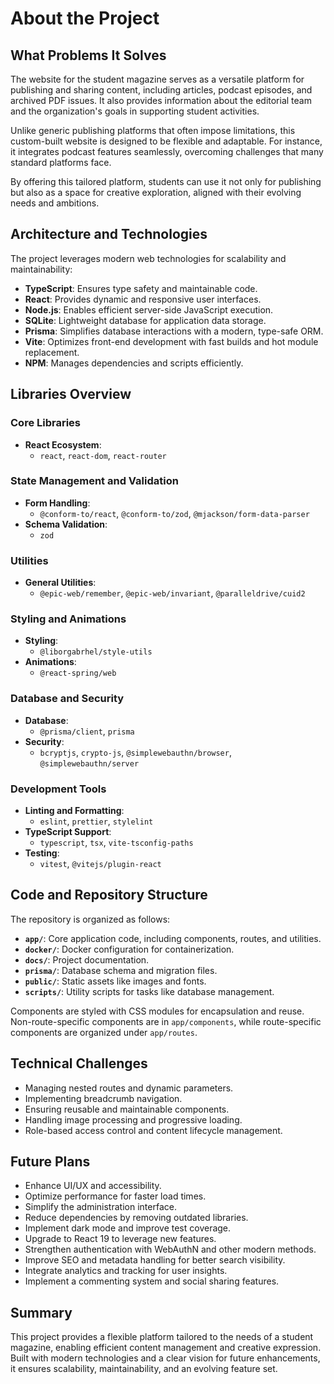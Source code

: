 # About the Project

## What Problems It Solves
The website for the student magazine serves as a versatile platform for publishing and sharing content, including articles, podcast episodes, and archived PDF issues. It also provides information about the editorial team and the organization's goals in supporting student activities.

Unlike generic publishing platforms that often impose limitations, this custom-built website is designed to be flexible and adaptable. For instance, it integrates podcast features seamlessly, overcoming challenges that many standard platforms face.

By offering this tailored platform, students can use it not only for publishing but also as a space for creative exploration, aligned with their evolving needs and ambitions.

## Architecture and Technologies
The project leverages modern web technologies for scalability and maintainability:
- **TypeScript**: Ensures type safety and maintainable code.
- **React**: Provides dynamic and responsive user interfaces.
- **Node.js**: Enables efficient server-side JavaScript execution.
- **SQLite**: Lightweight database for application data storage.
- **Prisma**: Simplifies database interactions with a modern, type-safe ORM.
- **Vite**: Optimizes front-end development with fast builds and hot module replacement.
- **NPM**: Manages dependencies and scripts efficiently.

## Libraries Overview

### Core Libraries
- **React Ecosystem**:
  - `react`, `react-dom`, `react-router`

### State Management and Validation
- **Form Handling**:
  - `@conform-to/react`, `@conform-to/zod`, `@mjackson/form-data-parser`
- **Schema Validation**:
  - `zod`

### Utilities
- **General Utilities**:
  - `@epic-web/remember`, `@epic-web/invariant`, `@paralleldrive/cuid2`

### Styling and Animations
- **Styling**:
  - `@liborgabrhel/style-utils`
- **Animations**:
  - `@react-spring/web`

### Database and Security
- **Database**:
  - `@prisma/client`, `prisma`
- **Security**:
  - `bcryptjs`, `crypto-js`, `@simplewebauthn/browser`, `@simplewebauthn/server`

### Development Tools
- **Linting and Formatting**:
  - `eslint`, `prettier`, `stylelint`
- **TypeScript Support**:
  - `typescript`, `tsx`, `vite-tsconfig-paths`
- **Testing**:
  - `vitest`, `@vitejs/plugin-react`

## Code and Repository Structure
The repository is organized as follows:
- **`app/`**: Core application code, including components, routes, and utilities.
- **`docker/`**: Docker configuration for containerization.
- **`docs/`**: Project documentation.
- **`prisma/`**: Database schema and migration files.
- **`public/`**: Static assets like images and fonts.
- **`scripts/`**: Utility scripts for tasks like database management.

Components are styled with CSS modules for encapsulation and reuse. Non-route-specific components are in `app/components`, while route-specific components are organized under `app/routes`.

## Technical Challenges
- Managing nested routes and dynamic parameters.
- Implementing breadcrumb navigation.
- Ensuring reusable and maintainable components.
- Handling image processing and progressive loading.
- Role-based access control and content lifecycle management.

## Future Plans
- Enhance UI/UX and accessibility.
- Optimize performance for faster load times.
- Simplify the administration interface.
- Reduce dependencies by removing outdated libraries.
- Implement dark mode and improve test coverage.
- Upgrade to React 19 to leverage new features.
- Strengthen authentication with WebAuthN and other modern methods.
- Improve SEO and metadata handling for better search visibility.
- Integrate analytics and tracking for user insights.
- Implement a commenting system and social sharing features.

## Summary
This project provides a flexible platform tailored to the needs of a student magazine, enabling efficient content management and creative expression. Built with modern technologies and a clear vision for future enhancements, it ensures scalability, maintainability, and an evolving feature set.
